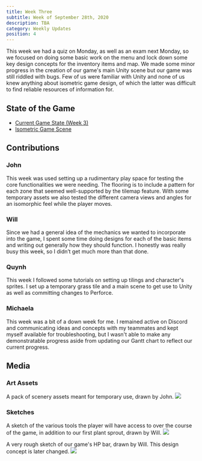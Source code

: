 ```yaml
---
title: Week Three
subtitle: Week of September 28th, 2020
description: TBA
category: Weekly Updates
position: 4
---
```


This week we had a quiz on Monday, as well as an exam next Monday, so we focused on doing some basic work on the menu and lock down some key design concepts for the inventory items and map. We made some minor progress in the creation of our game's main Unity scene but our game was still riddled with bugs. Few of us were familiar with Unity and none of us knew anything about isometric game design, of which the latter was difficult to find reliable resources of information for.

## State of the Game
- [Current Game State (Week 3)](https://youtu.be/mtGxWHWRrcU)
- [Isometric Game Scene](./media/week-3/isometric-attempt.png)

## Contributions

### John
This week was used setting up a rudimentary play space for testing the core functionalities we were needing. The flooring is to include a pattern for each zone that seemed well-supported by the tilemap feature. With some temporary assets we also tested the different camera views and angles for an isomorphic feel while the player moves.

### Will
Since we had a general idea of the mechanics we wanted to incorporate into the game, I spent some time doing designs for each of the basic items and writing out generally how they should function. I honestly was really busy this week, so I didn’t get much more than that done.

### Quynh
This week I followed some tutorials on setting up tilings and character's sprites. I set up a temporary grass tile and a main scene to get use to Unity as well as committing changes to Perforce.

### Michaela
This week was a bit of a down week for me. I remained active on Discord and communicating ideas and concepts with my teammates and kept myself available for troubleshooting, but I wasn't able to make any demonstratable progress aside from updating our Gantt chart to reflect our current progress.

## Media

### Art Assets
A pack of scenery assets meant for temporary use, drawn by John.
<img src="./media/week-3/scenery-assets.png" />

### Sketches
A sketch of the various tools the player will have access to over the course of the game, in addition to our first plant sprout, drawn by Will.
<img src="./media/week-3/tools-sketches.png" />

A very rough sketch of our game's HP bar, drawn by Will. This design concept is later changed.
<img src="./media/week-3/hp-bar-sketch.png" />
